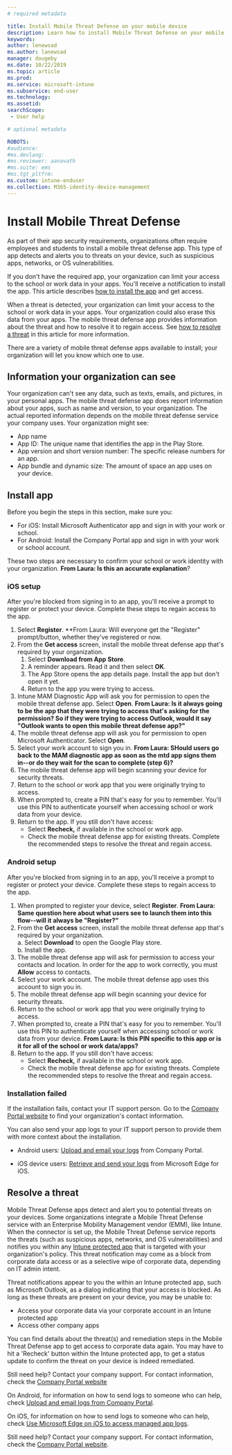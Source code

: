 ```yaml
---
# required metadata

title: Install Mobile Threat Defense on your mobile device
description: Learn how to install Mobile Threat Defense on your mobile device.
keywords:
author: lenewsad
ms.author: lanewsad  
manager: dougeby
ms.date: 10/22/2019
ms.topic: article
ms.prod:
ms.service: microsoft-intune
ms.subservice: end-user
ms.technology:
ms.assetid: 
searchScope:
 - User help

# optional metadata

ROBOTS:  
#audience:
#ms.devlang:
#ms.reviewer: aanavath  
#ms.suite: ems
#ms.tgt_pltfrm:
ms.custom: intune-enduser
ms.collection: M365-identity-device-management
---  
```


# Install Mobile Threat Defense   

As part of their app security requirements, organizations often require employees and students to install a mobile threat defense app. This type of app detects and alerts you to threats on your device, such as suspicious apps, networks, or OS vulnerabilities.  

If you don't have the required app, your organization can limit your access to the school or work data in your apps. You'll receive a notification to install the app. This article describes [how to install the app](set-up-mobile-threat-defense.md#install-app) and get access.  

When a threat is detected, your organization can limit your access to the school or work data in your apps. Your organization could also erase this data from your apps. The mobile threat defense app provides information about the threat and how to resolve it to regain access. See [how to resolve a threat]() in this article for more information. 

There are a variety of mobile threat defense apps available to install; your organization will let you know which one to use. 


## Information your organization can see   

Your organization can't see any data, such as texts, emails, and pictures, in your personal apps. The mobile threat defense app does report information about your apps, such as name and version, to your organization. The actual reported information depends on the mobile threat defense service your company uses. Your organization might see:   

* App name  
* App ID: The unique name that identifies the app in the Play Store.  
* App version and short version number: The specific release numbers for an app.  
* App bundle and dynamic size: The amount of space an app uses on your device.    

## Install app    
 Before you begin the steps in this section, make sure you:  

* For iOS: Install Microsoft Authenticator app and sign in with your work or school. 
* For Android: Install the Company Portal app and sign in with your work or school account. 

These two steps are necessary to confirm your school or work identity with your organization.  **From Laura: Is this an accurate explanation**?  

### iOS setup  
After you're blocked from signing in to an app, you'll receive a prompt to register or protect your device. Complete these steps to regain access to the app.

1. Select **Register**. **From Laura: Will everyone get the "Register" prompt/button, whether they've registered or now. 
2. From the **Get access** screen, install the mobile threat defense app that's required by your organization. 
    1. Select **Download from App Store**.
    2. A reminder appears. Read it and then select **OK**.
    3. The App Store opens the app details page. Install the app but don't open it yet.   
    4. Return to the app you were trying to access. 
3. Intune MAM Diagnostic App will ask you for permission to open the mobile threat defense app. Select **Open**.  **From Laura: Is it always going to be the app that they were trying to access that's asking for the permission? So if they were trying to access Outlook, would it say "Outlook wants to open this mobile threat defense app?"**
4. The mobile threat defense app will ask you for permission to open Microsoft Authenticator. Select **Open**. 
5. Select your work account to sign you in.  **From Laura: SHould users go back to the MAM diagnostic app as soon as the mtd app signs them in--or do they wait for the scan to complete (step 6)?**
6. The mobile threat defense app will begin scanning your device for security threats. 
7.  Return to the school or work app that you were originally trying to access.  
8. When prompted to, create a PIN that's easy for you to remember. You'll use this PIN to authenticate yourself when accessing school or work data from your device. 
9. Return to the app. If you still don't have access:  
    * Select **Recheck,** if available in the school or work app.  
    * Check the mobile threat defense app for existing threats. Complete the recommended steps to resolve the threat and regain access.    

### Android setup 
After you're blocked from signing in to an app, you'll receive a prompt to register or protect your device. Complete these steps to regain access to the app.  

1. When prompted to register your device, select **Register**. **From Laura: Same question here about what users see to launch them into this flow--will it always be "Register?"**
2. From the **Get access** screen, install the mobile threat defense app that's required by your organization.  
    a. Select **Download** to open the Google Play store.  
    b. Install the app.  
3. The mobile threat defense app will ask for permission to access your contacts and location. In order for the app to work correctly, you must **Allow** access to contacts.  
4. Select your work account. The mobile threat defense app uses this account to sign you in.
5. The mobile threat defense app will begin scanning your device for security threats.
6. Return to the school or work app that you were originally trying to access.
7. When prompted to, create a PIN that's easy for you to remember. You'll use this PIN to authenticate yourself when accessing school or work data from your device.  **From Laura: Is this PIN specific to this app or is it for all of the school or work data/apps?**
8. Return to the app. If you still don't have access:  
    * Select **Recheck,** if available in the school or work app.  
    * Check the mobile threat defense app for existing threats. Complete the recommended steps to resolve the threat and regain access.   

### Installation failed 

If the installation fails, contact your IT support person. Go to the [Company Portal website](https://go.microsoft.com/fwlink/?linkid=2010980) to find your organization's contact information.  

You can also send your app logs to your IT support person to provide them with more context about the installation.  
* Android users: [Upload and email your logs](https://docs.microsoft.com/intune-user-help/send-logs-to-your-it-admin-by-email-android) from Company Portal.   

* iOS device users: [Retrieve and send your logs](https://docs.microsoft.com/intune/apps/manage-microsoft-edge#use-microsoft-edge-on-ios-to-access-managed-app-logs) from Microsoft Edge for iOS.  

## Resolve a threat  

Mobile Threat Defense apps detect and alert you to potential threats on your devices. Some organizations integrate a Mobile Threat Defense service with an Enterprise Mobility Management vendor (EMM), like Intune. When the connector is set up, the Mobile Threat Defense service reports the threats (such as suspicious apps, networks, and OS vulnerabilities) and notifies you within any [Intune protected app](https://docs.microsoft.com/en-us/intune/apps/apps-supported-intune-apps) that is targeted with your organization's policy. This threat notification may come as a block from corporate data access or as a selective wipe of corporate data, depending on IT admin intent. 

Threat notifications appear to you the within an Intune protected app, such as Microsoft Outlook, as a dialog indicating that your access is blocked. As long as these threats are present on your device, you may be unable to:  

* Access your corporate data via your corporate account in an Intune protected app
* Access other company apps 

You can find details about the threat(s) and remediation steps in the Mobile Threat Defense app to get access to corporate data again. You may have to hit a 'Recheck' button within the Intune protected app, to get a status update to confirm the threat on your device is indeed remediated. 

Still need help? Contact your company support. For contact information, check the [Company Portal website](https://go.microsoft.com/fwlink/?linkid=2010980) 

On Android, for information on how to send logs to someone who can help, check [Upload and email logs from Company Portal](https://docs.microsoft.com/en-us/intune-user-help/send-logs-to-your-it-admin-by-email-android). 

On iOS, for information on how to send logs to someone who can help, check [Use Microsoft Edge on iOS to access managed app logs](https://docs.microsoft.com/en-us/intune/apps/manage-microsoft-edge#use-microsoft-edge-on-ios-to-access-managed-app-logs). 


Still need help? Contact your company support. For contact information, check the [Company Portal website](https://go.microsoft.com/fwlink/?linkid=2010980).

